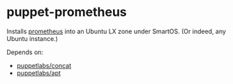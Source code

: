 # puppet-prometheus

Installs [prometheus](http://prometheus.io) into an Ubuntu LX zone under SmartOS. (Or indeed, any Ubuntu instance.)

Depends on:

* [puppetlabs/concat](https://forge.puppet.com/puppetlabs/concat)
* [puppetlabs/apt](https://forge.puppet.com/puppetlabs/apt)
